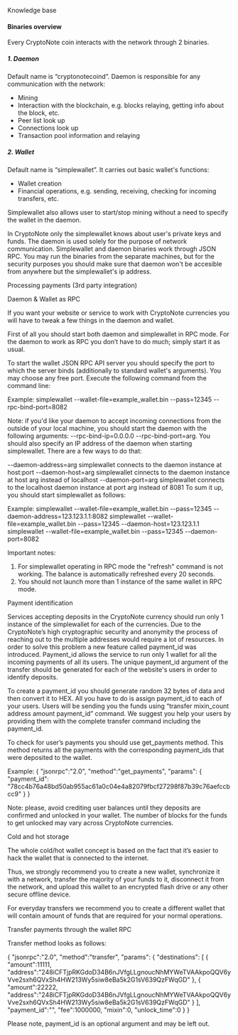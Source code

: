 Knowledge base

#### Binaries overview

Every CryptoNote coin interacts with the network through 2 binaries.

##### 1. Daemon

Default name is “cryptonotecoind”. Daemon is responsible for any communication with the network:

- Mining
- Interaction with the blockchain, e.g. blocks relaying, getting info about the block, etc.
- Peer list look up
- Connections look up
- Transaction pool information and relaying

##### 2. Wallet

Default name is “simplewallet”. It carries out basic wallet's functions:

- Wallet creation
- Financial operations, e.g. sending, receiving, checking for incoming transfers, etc.

Simplewallet also allows user to start/stop mining without a need to specify the wallet in the daemon.

In CryptoNote only the simplewallet knows about user's private keys and funds. The daemon is used solely for the purpose of network communication. Simplewallet and daemon binaries work through JSON RPC. You may run the binaries from the separate machines, but for the security purposes you should make sure that daemon won't be accesible from anywhere but the simplewallet's ip address.










Processing payments (3rd party integration)

Daemon & Wallet as RPC

If you want your website or service to work with CryptoNote currencies you will have to tweak a few things in the daemon and wallet.

First of all you should start both daemon and simplewallet in RPC mode. For the daemon to work as RPC you don’t have to do much; simply start it as usual.

To start the wallet JSON RPC API server you should specify the port to which the server binds (additionally to standard wallet's arguments). You may choose any free port. Execute the following command from the command line:

Example:
simplewallet --wallet-file=example_wallet.bin --pass=12345 --rpc-bind-port=8082

Note: if you'd like your daemon to accept incoming connections from the outside of your local machine, you should start the daemon with the following arguments: --rpc-bind-ip=0.0.0.0 --rpc-bind-port=arg. You should also specify an IP address of the daemon when starting simplewallet. There are a few ways to do that:

--daemon-address=arg
simplewallet connects to the daemon instance at host:port
--daemon-host=arg
simplewallet cinnects to the daemon instance at host arg instead of localhost
--daemon-port=arg
simplewallet connects to the localhost daemon instance at port arg instead of 8081
To sum it up, you should start simplewallet as follows:

Example:
simplewallet --wallet-file=example_wallet.bin --pass=12345 --daemon-address=123.123.1.1:8082
simplewallet --wallet-file=example_wallet.bin --pass=12345 --daemon-host=123.123.1.1
simplewallet --wallet-file=example_wallet.bin --pass=12345 --daemon-port=8082

Important notes:
1. For simplewallet operating in RPC mode the "refresh" command is not working. The balance is automatically refreshed every 20 seconds.
2. You should not launch more than 1 instance of the same wallet in RPC mode.


Payment identification

Services accepting deposits in the CryptoNote currency should run only 1 instance of the simplewallet for each of the currencies. Due to the CryptoNote’s high cryptographic security and anonymity the process of reaching out to the multiple addresses would require a lot of resources. In order to solve this problem a new feature called payment_id was introduced. Payment_id allows the service to run only 1 wallet for all the incoming payments of all its users. The unique payment_id argument of the transfer should be generated for each of the website's users in order to identify deposits.

To create a payment_id you should generate random 32 bytes of data and then convert it to HEX. All you have to do is assign payment_id to each of your users. Users will be sending you the funds using “transfer mixin_count address amount payment_id” command. We suggest you help your users by providing them with the complete transfer command including the payment_id.

To check for user’s payments you should use get_payments method. This method returns all the payments with the corresponding payment_ids that were deposited to the wallet.

Example:
{
  "jsonrpc":"2.0",
  "method":"get_payments",
  "params":
    {
      "payment_id": "78cc4b76a48bd50ab955ac61a0c04e4a82079fbcf27298f87b39c76aefccbcc9"
    }
}

Note: please, avoid crediting user balances until they deposits are confirmed and unlocked in your wallet. The number of blocks for the funds to get unlocked may vary across CryptoNote currencies.


Cold and hot storage

The whole cold/hot wallet concept is based on the fact that it’s easier to hack the wallet that is connected to the internet.

Thus, we strongly recommend you to create a new wallet, synchronize it with a network, transfer the majority of your funds to it, disconnect it from the network, and upload this wallet to an encrypted flash drive or any other secure offline device.

For everyday transfers we recommend you to create a different wallet that will contain amount of funds that are required for your normal operations.


Transfer payments through the wallet RPC

Transfer method looks as follows:

{
  "jsonrpc":"2.0",
  "method":"transfer",
  "params":
    {
      "destinations":
        [
          {
            "amount":11111,
            "address":"248iCFTjpRKGdoD34B6nJVfgLLgnoucNhMYWeTVAAkpoQQV6yVve2sxh6QVxSh4HW213Wy5siw8eBa5k2G1sV639QzFWqGD"
          },
          {
            "amount":22222,
            "address":"248iCFTjpRKGdoD34B6nJVfgLLgnoucNhMYWeTVAAkpoQQV6yVve2sxh6QVxSh4HW213Wy5siw8eBa5k2G1sV639QzFWqGD"
           }
        ],
      "payment_id":"",
      "fee":1000000,
      "mixin":0,
      "unlock_time":0
    }
}

Please note, payment_id is an optional argument and may be left out.
